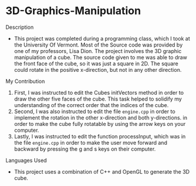 # 3D-Graphics-Manipulation
Description
  - This project was completed during a programming class, which I took at the University Of Vermont. Most of the Source code was provided by one of my professors, Lisa Dion. The project involves the 3D graphic manipulation of a cube. The source code given to me was able to draw the front face of the cube, so it was just a square in 2D. The square could rotate in the positive x-direction, but not in any other direction.

My Contribution
  1. First, I was instructed to edit the Cubes initVectors method in order to draw the other five faces of the cube. This task helped to solidify my understanding of the correct order that the indices of the cube.
  2. Second, I was also instructed to edit the file ``engine.cpp`` in order to implement the rotation in the other x-direction and both y-directions. in order to make the cube fully rotatable by using the arrow keys on your computer.
  3. Lastly, I was instructed to edit the function processInput, which was in the file ``engine.cpp`` in order to make the user move forward and backward by pressing the g and s keys on their computer.

Languages Used
  - This project uses a combination of C++ and OpenGL to generate the 3D cube.
